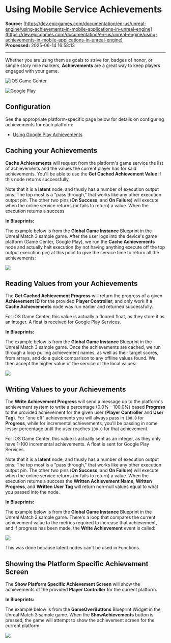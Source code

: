 # Using Mobile Service Achievements

**Source:** [https://dev.epicgames.com/documentation/en-us/unreal-engine/using-achievements-in-mobile-applications-in-unreal-engine](https://dev.epicgames.com/documentation/en-us/unreal-engine/using-achievements-in-mobile-applications-in-unreal-engine)  
**Processed:** 2025-06-14 16:58:13

---

Whether you are using them as goals to strive for, badges of honor, or simple story mile markers, **Achievements** are a great way to keep players engaged with your game.

![iOS Game Center](https://d1iv7db44yhgxn.cloudfront.net/documentation/images/4820643f-b917-4a4c-8972-a44f9ebbeae0/iosachievements.png)

![Google Play](https://d1iv7db44yhgxn.cloudfront.net/documentation/images/0a2cf132-2210-44cf-b01d-cfc0ae305273/androidachievements.png)

## Configuration

See the appropriate platform-specific page below for details on configuring achievements for each platform:

-   [Using Google Play Achievements](/documentation/en-us/unreal-engine/using-google-play-achievements-in-unreal-engine-projects)

## Caching your Achievements

**Cache Achievements** will request from the platform's game service the list of achievements and the values the current player has for said achievements. You'll be able to use the **Get Cached Achievement Value** if this node returns successfully.

Note that it is a **latent** node, and thusly has a number of execution output pins. The top most is a "pass through," that works like any other execution output pin. The other two pins (**On Success**, and **On Failure**) will execute when the online service returns (or fails to return) a value. When the execution returns a success

**In Blueprints:**

The example below is from the **Global Game Instance** Blueprint in the Unreal Match 3 sample game. After the user logs into the device's game platform (Game Center, Google Play), we run the **Cache Achievements** node and actually halt execution (by not having anything execute off the top output execution pin) at this point to give the service time to return all the achievements:

![](https://d1iv7db44yhgxn.cloudfront.net/documentation/images/d417e742-f29d-4b47-a696-54d68b552dc2/cacheachievements.png)

## Reading Values from your Achievements

The **Get Cached Achievement Progress** will return the progress of a given **Achievement ID** for the provided **Player Controller**, and only work if a **Cache Achievements** node was run earlier and returned successfully.

For iOS Game Center, this value is actually a floored float, as they store it as an integer. A float is received for Google Play Services.

**In Blueprints:**

The example below is from the **Global Game Instance** Blueprint in the Unreal Match 3 sample game. Once the achievements are cached, we run through a loop pulling achievement names, as well as their target scores, from arrays, and do a quick comparison to any offline values found. We then accept the higher value of the service or the local values:

![](https://d1iv7db44yhgxn.cloudfront.net/documentation/images/8537d173-5f1c-41dd-bbf9-f7262fa6c8f7/readachievement.png)

## Writing Values to your Achievements

The **Write Achievement Progress** will send a message up to the platform's achievement system to write a percentage (0.0% - 100.0%) based **Progress** to the provided achievement for the given user (**Player Controller** and **User Tag**). For "one off" achievements you will always pass in `100.0` for **Progress**, while for incremental achievements, you'll be passing in some lesser percentage until the user reaches `100.0` for that achievement.

For iOS Game Center, this value is actually sent as an integer, as they only have 1-100 incremental achievements. A float is sent for Google Play Services.

Note that it is a **latent** node, and thusly has a number of execution output pins. The top most is a "pass through," that works like any other execution output pin. The other two pins (**On Success**, and **On Failure**) will execute when the online service returns (or fails to return) a value. When the execution returns a success the **Written Achievement Name**, **Written Progress**, and **Written User Tag** will return non-null values equal to what you passed into the node.

**In Blueprints:**

The example below is from the **Global Game Instance** Blueprint in the Unreal Match 3 sample game. There's a loop that compares the current achievement value to the metrics required to increase that achievement, and if progress has been made, the **Write Achievement** event is called:

![](https://d1iv7db44yhgxn.cloudfront.net/documentation/images/5aaafac6-48f6-493e-a2c1-871bb3dd000a/writeachievement.png)

This was done because latent nodes can't be used in Functions.

## Showing the Platform Specific Achievement Screen

The **Show Platform Specific Achievement Screen** will show the achievements of the provided **Player Controller** for the current platform.

**In Blueprints:**

The example below is from the **GameOverButtons** Blueprint Widget in the Unreal Match 3 sample game. When the **ShowAchievements** button is pressed, the game will attempt to show the achievement screen for the current platform.

![](https://d1iv7db44yhgxn.cloudfront.net/documentation/images/71d220d8-6490-411a-9440-def2a0a3d433/showachievements.png)